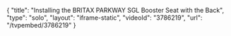 {
    "title": "Installing the BRITAX PARKWAY SGL Booster Seat with the Back",
    "type": "solo",
    "layout": "iframe-static",
    "videoId": "3786219",
    "url": "\/tvpembed\/3786219"
}